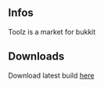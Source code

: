 ## Infos
Toolz is a market for bukkit
## Downloads
Download latest build [here](toolz/latest-build)

